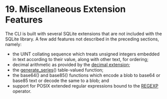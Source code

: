 # 19\. Miscellaneous Extension Features



The CLI is built with several SQLite extensions that are not
included with the SQLite library. A few add features
not described in the preceding sections, namely:


* the UINT collating sequence which treats
unsigned integers embedded in text according to
their value, along with other text, for ordering;
* decimal arithmetic as provided by the [decimal extension](floatingpoint.html#decext);
* the [generate\_series](series.html)() table\-valued function;
* the base64() and base85() functions which encode a
blob to base64 or base85 text or decode the same to a blob; and
* support for POSIX extended regular expressions
bound to the [REGEXP](lang_expr.html#regexp) operator.



